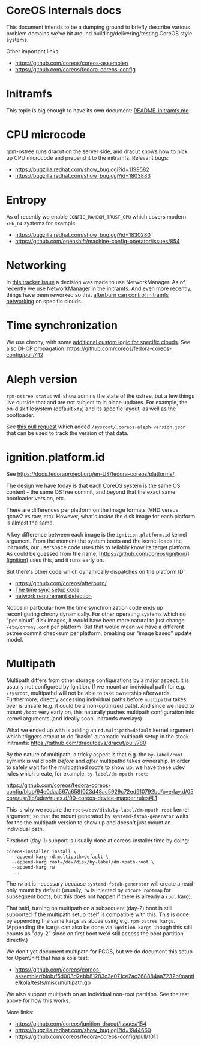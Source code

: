 # CoreOS Internals docs

This document intends to be a dumping ground to briefly describe various problem domains we've hit around building/delivering/testing CoreOS style systems.

Other important links:

 - https://github.com/coreos/coreos-assembler/
 - https://github.com/coreos/fedora-coreos-config

# Initramfs 

This topic is big enough to have its own document: [README-initramfs.md](README-initramfs.md).

# CPU microcode

rpm-ostree runs dracut on the server side, and dracut knows how to pick up CPU microcode and prepend it to the initramfs.  Relevant bugs:

- https://bugzilla.redhat.com/show_bug.cgi?id=1199582
- https://bugzilla.redhat.com/show_bug.cgi?id=1803883

# Entropy

As of recently we enable `CONFIG_RANDOM_TRUST_CPU` which covers modern `x86_64` systems for example.

- https://bugzilla.redhat.com/show_bug.cgi?id=1830280
- https://github.com/openshift/machine-config-operator/issues/854

# Networking

In [this tracker issue](https://github.com/coreos/fedora-coreos-tracker/issues/24) a decision was made to use NetworkManager.  As of recently we use NetworkManager in the initramfs.  And even more recently, things have been reworked so that [afterburn can control initramfs networking](https://github.com/coreos/afterburn/pull/404) on specific clouds.

# Time synchronization

We use chrony, with some [additional custom logic for specific clouds](https://github.com/coreos/fedora-coreos-config/blob/faf387eac89d14924a1e2021d2093d0cdb8af8b3/overlay.d/20platform-chrony/usr/lib/systemd/system-generators/coreos-platform-chrony).
See also DHCP propagation: https://github.com/coreos/fedora-coreos-config/pull/412

# Aleph version

`rpm-ostree status` will show admins the state of the ostree, but a few things live outside that and are not subject to in place updates.  For example, the on-disk filesystem (default `xfs`) and its specific layout, as well as the bootloader.

See [this pull request](https://github.com/coreos/coreos-assembler/pull/768/commits/2701e91838e18d3eac0694fd0a5f003befcfb218) which added `/sysroot/.coreos-aleph-version.json` that can be used to track the version of that data.

# ignition.platform.id

See https://docs.fedoraproject.org/en-US/fedora-coreos/platforms/

The design we have today is that each CoreOS system is the same OS content - the same OSTree commit,
and beyond that the exact same bootloader version, etc.

There are differences per platform on the image formats (VHD versus qcow2 vs raw, etc).  However,
what's *inside* the disk image for each platform is almost the same.

A key difference between each image is the `ignition.platform.id` kernel argument.  From the
moment the system boots and the kernel loads the initramfs, our userspace code uses this
to reliably know its target platform.  As could be guessed from the name, [https://github.com/coreos/ignition/](ignition)
uses this, and it runs early on.

But there's other code which dynamically dispatches on the platform ID:

- https://github.com/coreos/afterburn/
- [The time sync setup code](https://github.com/coreos/fedora-coreos-config/blob/d87b52bc6a90b53e1afeab2731b52612d5e3bbc0/tests/kola/chrony/coreos-platform-chrony-generator#L9)
- [network requirement detection](https://github.com/coreos/fedora-coreos-config/blob/d87b52bc6a90b53e1afeab2731b52612d5e3bbc0/overlay.d/05core/usr/lib/dracut/modules.d/35coreos-network/coreos-enable-network.service#L13)

Notice in particular how the time synchronization code ends up reconfiguring chrony dynamically.
For other operating systems which do "per cloud" disk images, it would have been more
natural to just change `/etc/chrony.conf` per platform.  But that would mean we have a different
ostree commit checksum per platform, breaking our "image based" update model.

# Multipath

Multipath differs from other storage configurations by a major aspect: it is usually not
configured by Ignition. If we mount an individual path for e.g. `/sysroot`, multipathd will
not be able to take ownership afterwards. Furthermore, directly accessing individual paths
before `multipathd` takes over is unsafe (e.g. it could be a non-optimized path). And since
we need to mount `/boot` very early on, this naturally pushes multipath configuration into
kernel arguments (and ideally soon, initramfs overlays).

What we ended up with is adding an `rd.multipath=default` kernel argument which
triggers dracut to do "basic" automatic multipath setup in the stock initramfs:
https://github.com/dracutdevs/dracut/pull/780

By the nature of multipath, a tricky aspect is that e.g. the `by-label/root` symlink is
valid both *before* and *after* multipathd takes ownership. In order to safely wait for the
multipathed rootfs to show up, we have these udev rules which create, for example,
`by-label/dm-mpath-root`:

https://github.com/coreos/fedora-coreos-config/blob/94e0daa567a658f023d48ac5929c72ed910792bd/overlay.d/05core/usr/lib/udev/rules.d/90-coreos-device-mapper.rules#L1

This is why we require the `root=/dev/disk/by-label/dm-mpath-root` kernel argument; so that
the mount generated by `systemd-fstab-generator` waits for the the multipath version to show
up and doesn't just mount an individual path.

Firstboot (day-1) support is usually done at coreos-installer time by doing:

```
coreos-installer install \
  --append-karg rd.multipath=default \
  --append-karg root=/dev/disk/by-label/dm-mpath-root \
  --append-karg rw
  ...
```

The `rw` bit is necessary because `systemd-fstab-generator` will create a read-only mount by
default (usually, `rw` is injected by `rdcore rootmap` for subsequent boots, but this does
not happen if there is already a `root` karg).

That said, turning on multipath on a subsequent (day-2) boot is still supported if the
multipath setup itself is compatible with this. This is done by appending the same kargs as
above using e.g.  `rpm-ostree kargs`. (Appending the kargs can also be done via
`ignition-kargs`, though this still counts as "day-2" since on first boot we'd still access
the boot partition directly.)

We don't yet document multipath for FCOS, but we do document this setup for
OpenShift that has a kola test:

- https://github.com/coreos/coreos-assembler/blob/f5d003d2ebb81283c3e071ce2ac268884aa7232b/mantle/kola/tests/misc/multipath.go

We also support multipath on an individual non-root partition. See the test above for how
this works.

More links:

- https://github.com/coreos/ignition-dracut/issues/154
- https://bugzilla.redhat.com/show_bug.cgi?id=1944660
- https://github.com/coreos/fedora-coreos-config/pull/1011
